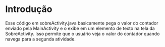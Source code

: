 # Introdução
Esse código em sobreActivity.java basicamente pega o valor do contador enviado pela MainActivity e o exibe em um elemento de texto na tela da SobreActivity. Isso permite que o usuário veja o valor do contador quando navega para a segunda atividade.

